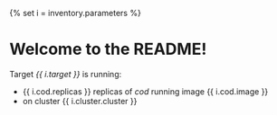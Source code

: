 {% set i = inventory.parameters %}

# Welcome to the README!

Target *{{ i.target }}* is running:

* {{ i.cod.replicas }} replicas of *cod* running image {{ i.cod.image }} 
* on cluster {{ i.cluster.cluster }}

